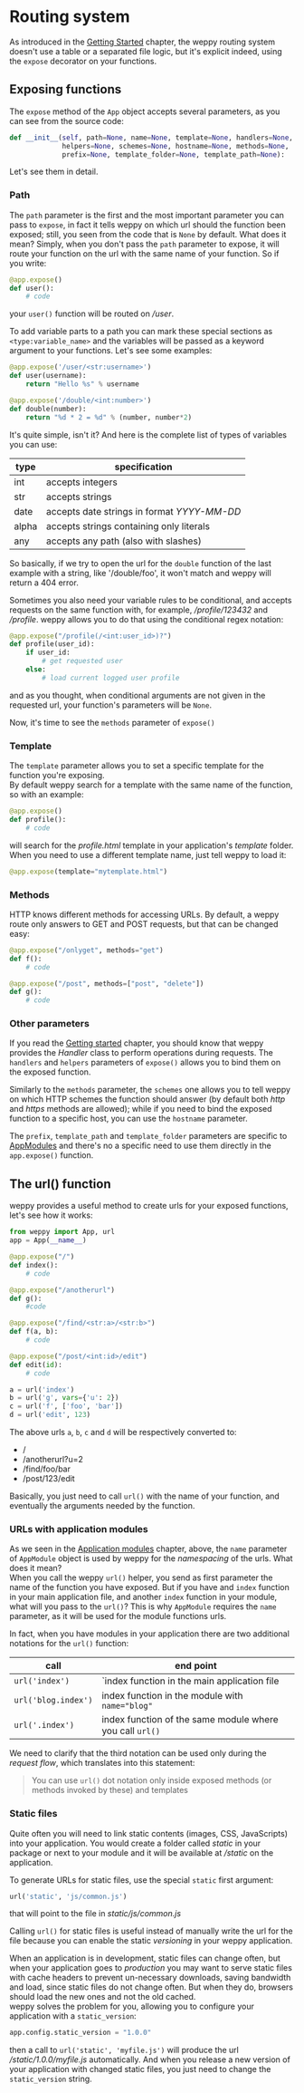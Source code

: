 Routing system
==============

As introduced in the [Getting Started](./quickstart) chapter, the weppy routing system doesn't use a table or a separated file logic, but it's explicit indeed, using the `expose` decorator on your functions.

Exposing functions
------------------

The `expose` method of the `App` object accepts several parameters, as you can see from the source code:

```python
def __init__(self, path=None, name=None, template=None, handlers=None,
             helpers=None, schemes=None, hostname=None, methods=None,
             prefix=None, template_folder=None, template_path=None):
```

Let's see them in detail.

### Path

The `path` parameter is the first and the most important parameter you can pass to `expose`, in fact it tells weppy on which url should the function been exposed; still, you seen from the code that is `None` by default. What does it mean? Simply, when you don't pass the `path` parameter to expose, it will route your function on the url with the same name of your function. So if you write:

```python
@app.expose()
def user():
    # code
```

your `user()` function will be routed on */user*.

To add variable parts to a path you can mark these special sections as `<type:variable_name>` and the variables will be passed as a keyword argument to your functions. Let's see some examples:

```python
@app.expose('/user/<str:username>')
def user(username):
    return "Hello %s" % username

@app.expose('/double/<int:number>')
def double(number):
    return "%d * 2 = %d" % (number, number*2)
```

It's quite simple, isn't it? And here is the complete list of types of variables you can use:

| type | specification |
|---|---|
| int | accepts integers |
| str | accepts strings |
| date | accepts date strings in format *YYYY-MM-DD* |
| alpha | accepts strings containing only literals |
| any | accepts any path (also with slashes) |

So basically, if we try to open the url for the `double` function of the last example with a string, like '/double/foo', it won't match and weppy will return a 404 error.

Sometimes you also need your variable rules to be conditional, and accepts requests on the same function with, for example, */profile/123432* and */profile*. weppy allows you to do that using the conditional regex notation:

```python
@app.expose("/profile(/<int:user_id>)?")
def profile(user_id):
    if user_id:
        # get requested user
    else:
        # load current logged user profile
```
and as you thought, when conditional arguments are not given in the requested url, your function's parameters will be `None`.

Now, it's time to see the `methods` parameter of `expose()`

### Template
The `template` parameter allows you to set a specific template for the function you're exposing.   
By default weppy search for a template with the same name of the function, so with an example:

```python
@app.expose()
def profile():
    # code
```
will search for the *profile.html* template in your application's *template* folder. When you need to use a different template name, just tell weppy to load it:

```python
@app.expose(template="mytemplate.html")
```

### Methods
HTTP knows different methods for accessing URLs. By default, a weppy route only answers to GET and POST requests, but that can be changed easy:

```python
@app.expose("/onlyget", methods="get")
def f():
    # code

@app.expose("/post", methods=["post", "delete"])
def g():
    # code
```

### Other parameters
If you read the [Getting started](./quickstart) chapter, you should know that weppy provides the *Handler* class to perform operations during requests. The `handlers` and `helpers` parameters of `expose()` allows you to bind them on the exposed function.

Similarly to the `methods` parameter, the `schemes` one allows you to tell weppy on which HTTP schemes the function should answer (by default both *http* and *https* methods are allowed); while if you need to bind the exposed function to a specific host, you can use the `hostname` parameter.

The `prefix`, `template_path` and `template_folder` parameters are specific to [AppModules](./app_and_modules#application-modules) and there's no a specific need to use them directly in the `app.expose()` function.

The url() function
------------------
weppy provides a useful method to create urls for your exposed functions, let's see how it works:

```python
from weppy import App, url
app = App(__name__)

@app.expose("/")
def index():
    # code

@app.expose("/anotherurl")
def g():
    #code

@app.expose("/find/<str:a>/<str:b>")
def f(a, b):
    # code

@app.expose("/post/<int:id>/edit")
def edit(id):
    # code

a = url('index')
b = url('g', vars={'u': 2})
c = url('f', ['foo', 'bar'])
d = url('edit', 123)
```
The above urls `a`, `b`, `c` and `d` will be respectively converted to:
* /
* /anotherurl?u=2
* /find/foo/bar
* /post/123/edit

Basically, you just need to call `url()` with the name of your function, and eventually the arguments needed by the function.

### URLs with application modules
As we seen in the [Application modules](./app_and_modules#application-modules) chapter, above, the `name` parameter of `AppModule` object is used by weppy for the *namespacing* of the urls. What does it mean?   
When you call the weppy `url()` helper, you send as first parameter the name of the function you have exposed. But if you have and `index` function in your main application file, and another `index` function in your module, what will you pass to the `url()`? This is why `AppModule` requires the `name` parameter, as it will be used for the module functions urls.

In fact, when you have modules in your application there are two additional notations for the `url()` function:

| call | end point |
| --- | --- |
| `url('index')` | `index function in the main application file |
| `url('blog.index')` | index function in the module with `name="blog"` |
| `url('.index')` | index function of the same module where you call `url()` |

We need to clarify that the third notation can be used only during the *request flow*, which translates into this statement:

> You can use `url()` dot notation only inside exposed methods (or methods invoked by these) and templates

### Static files
Quite often you will need to link static contents (images, CSS, JavaScripts) into your application. You would create a folder called *static* in your package or next to your module and it will be available at */static* on the application.

To generate URLs for static files, use the special `static` first argument:

```python
url('static', 'js/common.js')
```
that will point to the file in *static/js/common.js*

Calling `url()` for static files is useful instead of manually write the url for the file because you can enable the static *versioning* in your weppy application.

When an application is in development, static files can change often, but when your application goes to *production* you may want to serve static files with cache headers to prevent un-necessary downloads, saving bandwidth and load, since static files do not change often. But when they do, browsers should load the new ones and not the old cached.   
weppy solves the problem for you, allowing you to configure your application with a `static_version`:

```python
app.config.static_version = "1.0.0"
```

then a call to `url('static', 'myfile.js')` will produce the url */static/1.0.0/myfile.js* automatically. And when you release a new version of your application with changed static files, you just need to change the `static_version` string.
